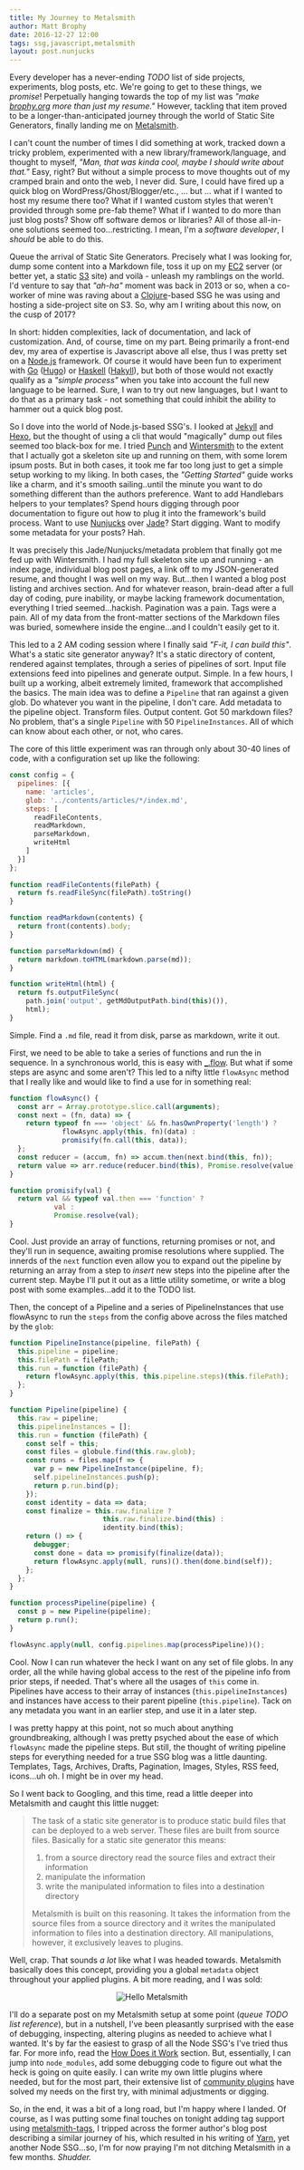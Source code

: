```yaml
---
title: My Journey to Metalsmith
author: Matt Brophy
date: 2016-12-27 12:00
tags: ssg,javascript,metalsmith
layout: post.nunjucks
---
```


Every developer has a never-ending _TODO_ list of side projects, experiments,
blog posts, etc.  We're going to get to these things, we _promise_!  Perpetually hanging towards the top of my list was _"make [brophy.org] more than just my resume."_  However, tackling that item proved to be a longer-than-anticipated journey through the world of Static Site Generators, finally landing me on [Metalsmith].

I can't count the number of times I did something at work, tracked down a tricky problem, experimented with a new library/framework/language, and thought to myself, _"Man, that was kinda cool, maybe I should write about that."_  Easy, right?  But without a simple process to move thoughts out of my cramped brain and onto the web, I never did.  Sure, I could have fired up a quick blog on WordPress/Ghost/Blogger/etc., ... but ... what if I wanted to host my resume there too?  What if I wanted custom styles that weren't provided through some pre-fab theme?  What if I wanted to do more than just blog posts?  Show off software demos or libraries?  All of those all-in-one solutions seemed too...restricting.  I mean, I'm a _software developer_, I _should_ be able to do this.  

Queue the arrival of Static Site Generators.  Precisely what I was looking for, dump some content into a Markdown file, toss it up on my [EC2] server (or better yet, a static [S3] site) and voilà - unleash my ramblings on the world.  I'd venture to say that _"ah-ha"_ moment was back in 2013 or so, when a co-worker of mine was raving about a [Clojure]-based SSG he was using and hosting a side-project site on S3.  So, why am I writing about this now, on the cusp of 2017?

In short: hidden complexities, lack of documentation, and lack of customization.  And, of course, time on my part.  Being primarily a front-end dev, my area of expertise is Javascript above all else, thus I was pretty set on a [Node.js] framework.  Of course it would have been fun to experiment with [Go] ([Hugo]) or [Haskell] ([Hakyll]), but both of those would not exactly qualify as a _"simple process"_ when you take into account the full new language to be learned.  Sure, I wan to try out new languages, but I want to do that as a primary task - not something that could inhibit the ability to hammer out a quick blog post.

So I dove into the world of Node.js-based SSG's.  I looked at [Jekyll] and [Hexo], but the thought of using a cli that would "magically" dump out files seemed too black-box for me.  I tried [Punch] and [Wintersmith] to the extent that I actually got a skeleton site up and running on them, with some lorem ipsum posts.  But in both cases, it took me far too long just to get a simple setup working to my liking.  In both cases, the _"Getting Started"_ guide works like a charm, and it's smooth sailing..until the minute you want to do something different than the authors preference.  Want to add Handlebars helpers to your templates?  Spend hours digging through poor documentation to figure out how to plug it into the framework's build process.  Want to use [Nunjucks] over [Jade]?  Start digging.  Want to modify some metadata for your posts?  Hah.

It was precisely this Jade/Nunjucks/metadata problem that finally got me fed up with Wintersmith.  I had my full skeleton site up and running - an index page, individual blog post pages, a link off to my JSON-generated resume, and thought I was well on my way.  But...then I wanted a blog post listing and archives section.  And for whatever reason, brain-dead after a full day of coding, pure inability, or maybe lacking framework documentation, everything I tried seemed...hackish.  Pagination was a pain.  Tags were a pain.  All of my data from the front-matter sections of the Markdown files was buried, somewhere inside the engine...and I couldn't easily get to it.

This led to a 2 AM coding session where I finally said _"F-it, I can build this"_.  What's a static site generator anyway?  It's a static directory of content, rendered against templates, through a series of pipelines of sort.  Input file extensions feed into pipelines and generate output.  Simple.  In a few hours, I built up a working, albeit extremely limited, framework that accomplished the basics.  The main idea was to define a `Pipeline` that ran against a given glob.  Do whatever you want in the pipeline, I don't care.  Add metadata to the pipeline object.  Transform files.  Output content.  Got 50 markdown files?  No problem, that's a single `Pipeline` with 50 `PipelineInstances`.  All of which can know about each other, or not, who cares.

The core of this little experiment was ran through only about 30-40 lines of code, with a configuration set up like the following:

```javascript
const config = {
  pipelines: [{
    name: 'articles',
    glob: '../contents/articles/*/index.md',
    steps: [
      readFileContents,
      readMarkdown,
      parseMarkdown,
      writeHtml
    ]
  }]
};
 
function readFileContents(filePath) {
  return fs.readFileSync(filePath).toString()
}

function readMarkdown(contents) {
  return front(contents).body;
}

function parseMarkdown(md) {
  return markdown.toHTML(markdown.parse(md));
}

function writeHtml(html) {
  return fs.outputFileSync(
    path.join('output', getMdOutputPath.bind(this)()), 
    html);
}
```

Simple.  Find a `.md` file, read it from disk, parse as markdown, write it out.

First, we need to be able to take a series of functions and run the in sequence.  In a synchronous world, this is easy with [_.flow].  But what if some steps are async and some aren't?  This led to a nifty little `flowAsync` method that I really like and would like to find a use for in something real:

```javascript
function flowAsync() {
  const arr = Array.prototype.slice.call(arguments);
  const next = (fn, data) => {
    return typeof fn === 'object' && fn.hasOwnProperty('length') ?
             flowAsync.apply(this, fn)(data) :
             promisify(fn.call(this, data));
  };
  const reducer = (accum, fn) => accum.then(next.bind(this, fn));
  return value => arr.reduce(reducer.bind(this), Promise.resolve(value));
}

function promisify(val) {
  return val && typeof val.then === 'function' ?
           val :
           Promise.resolve(val);
}
```

Cool.  Just provide an array of functions, returning promises or not, and they'll run in sequence, awaiting promise resolutions where supplied.  The innerds of the `next` function even allow you to expand out the pipeline by returning an array from a step to _insert_ new steps into the pipeline after the current step.  Maybe I'll put it out as a little utility sometime, or write a blog post with some examples...add it to the TODO list.

Then, the concept of a Pipeline and a series of PipelineInstances that use flowAsync to run the `steps` from the config above across the files matched by the  `glob`:

```javascript
function PipelineInstance(pipeline, filePath) {
  this.pipeline = pipeline;
  this.filePath = filePath;
  this.run = function (filePath) {
    return flowAsync.apply(this, this.pipeline.steps)(this.filePath);
  };
}

function Pipeline(pipeline) {
  this.raw = pipeline;
  this.pipelineInstances = [];
  this.run = function (filePath) {
    const self = this;
    const files = globule.find(this.raw.glob);
    const runs = files.map(f => {
      var p = new PipelineInstance(pipeline, f);
      self.pipelineInstances.push(p);
      return p.run.bind(p);
    });
    const identity = data => data;
    const finalize = this.raw.finalize ?
                       this.raw.finalize.bind(this) :
                       identity.bind(this);
    return () => {
      debugger;
      const done = data => promisify(finalize(data));
      return flowAsync.apply(null, runs)().then(done.bind(self));
    };
  };
}

function processPipeline(pipeline) {
  const p = new Pipeline(pipeline);
  return p.run();
}

flowAsync.apply(null, config.pipelines.map(processPipeline))();
```

Cool.  Now I can run whatever the heck I want on any set of file globs.  In any order, all the while having global access to the rest of the pipeline info from prior steps, if needed.  That's where all the usages of `this` come in.  Pipelines have access to their array of instances (`this.pipelineInstances`) and instances have access to their parent pipeline (`this.pipeline`).  Tack on any metadata you want in an earlier step, and use it in a later step.

I was pretty happy at this point, not so much about anything groundbreaking, although I was pretty psyched about the ease of which `flowAsync` made the pipeline steps.  But still, the thought of writing pipeline steps for everything needed for a true SSG blog was a little daunting.  Templates, Tags, Archives, Drafts, Pagination, Images, Styles, RSS feed, icons...uh oh.  I might be in over my head.

So I went back to Googling, and this time, read a little deeper into Metalsmith and caught this little nugget:

> The task of a static site generator is to produce static build files that can be deployed to a web server. These files are built from source files. Basically for a static site generator this means:
> 
>   1. from a source directory read the source files and extract their information
>   2. manipulate the information
>   3. write the manipulated information to files into a destination directory
>   
> Metalsmith is built on this reasoning. It takes the information from the source files from a source directory and it writes the manipulated information to files into a destination directory. All manipulations, however, it exclusively leaves to plugins.

Well, crap.  That sounds _a lot_ like what I was headed towards.  Metalsmith basically does this concept, providing you a global `metadata` object throughout your applied plugins.  A bit more reading, and I was sold:

<p style="text-align:center">
    <img src="https://d17oy1vhnax1f7.cloudfront.net/items/3J0p0L2d3b2E2G1M0C13/Image%202016-12-28%20at%201.02.42%20AM.png?v=b9e9bffa" title="Hello Metalsmith" />
</p>

I'll do a separate post on my Metalsmith setup at some point (_queue TODO list reference_), but in a nutshell, I've been pleasantly surprised with the ease of debugging, inspecting, altering plugins as needed to achieve what I wanted.  It's by far the easiest to grasp of all the Node SSG's I've tried thus far.  For more info, read the [How Does it Work][Metalsmith-details] section.  But, essentially, I can jump into `node_modules`, add some debugging code to figure out what the heck is going on quite easily.  I can write my own little plugins where needed, but for the most part, their extensive list of [community plugins][Metalsmith-plugins] have solved my needs on the first try, with minimal adjustments or digging.

So, in the end, it was a bit of a long road, but I'm happy where I landed.  Of course, as I was putting some final touches on tonight adding tag support using [metalsmith-tags], I tripped across the former author's blog post describing a similar journey of his, which resulted in his writing of [Yarn], yet another Node SSG...so, I'm for now praying I'm not ditching Metalsmith in a few months.  _Shudder._

[brophy.org]: http://brophy.org "brophy.org"
[Metalsmith]: http://metalsmith.io "Metalsmith"
[Metalsmith-plugins]: http://www.metalsmith.io/#the-community-plugins "Metalsmith Plugins"
[Metalsmith-details]: http://www.metalsmith.io/how-does-it-work-in-more-detail- "Metalsmith Details"
[metalsmith-tags]: https://github.com/totocaster/metalsmith-tags "metalsmith-tags"
[EC2]: https://aws.amazon.com/ec2/ "EC2"
[S3]: https://aws.amazon.com/s3/ "S3"
[Clojure]: http://clojure.com/ "Clojure"
[Node.js]: https://nodejs.org/ "Node.js"
[Go]: https://golang.org/ "Go"
[Hugo]: https://gohugo.io/ "Hugo"
[Haskell]: https://www.haskell.org/ "Haskell"
[Hakyll]: https://jaspervdj.be/hakyll/ "Hakyll"
[Punch]: http://laktek.github.io/punch/ "Punch"
[Wintersmith]: http://wintersmith.io/ "Wintersmith"
[Jekyll]: https://jekyllrb.com/ "Jekyll"
[Hexo]: https://hexo.io/ "Hexo"
[Handlebars]: http://handlebarsjs.com/ "Handlebars"
[Nunjucks]: https://mozilla.github.io/nunjucks/ "Nunjucks"
[Jade]: https://www.npmjs.com/package/jade "Jade (aka Pug)"
[_.flow]: https://lodash.com/docs/4.17.3#flow "_.flow"
[Yarn]: http://hswolff.com/blog/introducing-yarn/ "Yarn"
